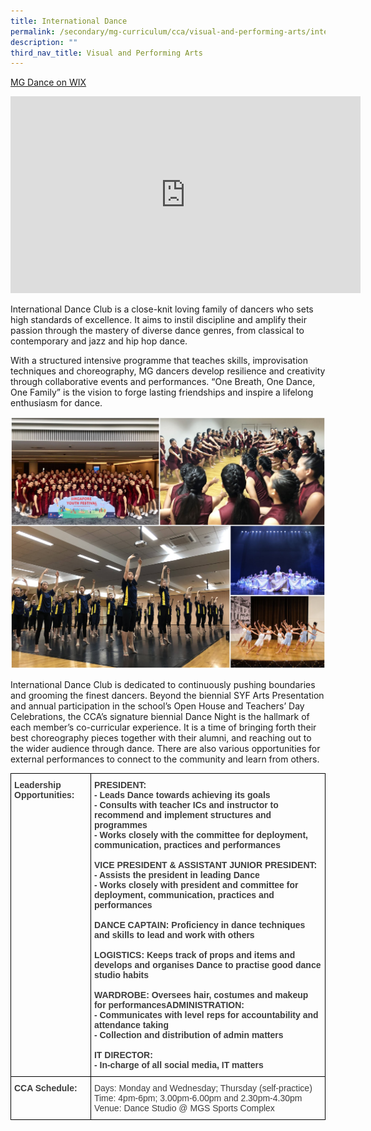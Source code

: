 ```yaml
---
title: International Dance
permalink: /secondary/mg-curriculum/cca/visual-and-performing-arts/international-dance-club/
description: ""
third_nav_title: Visual and Performing Arts
---
```

[MG Dance on WIX](https://mgdancee.wixsite.com/mgdancee)

<iframe width="560" height="315" src="https://www.youtube.com/embed/CX6ekf-WXNo" title="YouTube video player" frameborder="0" allow="accelerometer; autoplay; clipboard-write; encrypted-media; gyroscope; picture-in-picture" allowfullscreen></iframe>

International Dance Club is a close-knit loving family of dancers who sets high standards of excellence. It aims to instil discipline and amplify their passion through the mastery of diverse dance genres, from classical to contemporary and jazz and hip hop dance.

With a structured intensive programme that teaches skills, improvisation techniques and choreography, MG dancers develop resilience and creativity through collaborative events and performances. “One Breath, One Dance, One Family” is the vision to forge lasting friendships and inspire a lifelong enthusiasm for dance.

![](/images/International%20Dance%20Club.jpg)

International Dance Club is dedicated to continuously pushing boundaries and grooming the finest dancers. Beyond the biennial SYF Arts Presentation and annual participation in the school’s Open House and Teachers’ Day Celebrations, the CCA’s signature biennial Dance Night is the hallmark of each member’s co-curricular experience. It is a time of bringing forth their best choreography pieces together with their alumni, and reaching out to the wider audience through dance. There are also various opportunities for external performances to connect to the community and learn from others.

<style type="text/css">
.tg  {border-collapse:collapse;border-spacing:0;}
.tg td{border-color:black;border-style:solid;border-width:1px;font-family:Arial, sans-serif;font-size:14px;
  overflow:hidden;padding:10px 5px;word-break:normal;}
.tg th{border-color:black;border-style:solid;border-width:1px;font-family:Arial, sans-serif;font-size:14px;
  font-weight:normal;overflow:hidden;padding:10px 5px;word-break:normal;}
.tg .tg-uwnk{color:#3D3D3D;text-align:left;vertical-align:top}
.tg .tg-bzr3{color:#3D3D3D;font-weight:bold;text-align:left;vertical-align:top}
</style>
<table class="tg">
<thead>
  <tr>
    <th class="tg-bzr3">Leadership Opportunities:</th>
    <th class="tg-bzr3">PRESIDENT:<br>- Leads Dance towards achieving its goals<br>- Consults with teacher ICs and instructor to recommend and implement structures and programmes<br>- Works closely with the committee for deployment, communication, practices and performances<br><br>VICE PRESIDENT &amp; ASSISTANT JUNIOR PRESIDENT:<br>- Assists the president in leading Dance<br>- Works closely with president and committee for deployment, communication, practices and performances<br><br>DANCE CAPTAIN:  Proficiency in dance techniques and skills to lead and work with others<br><br>LOGISTICS:  Keeps track of props and items and develops and organises Dance to practise good dance studio habits<br><br>WARDROBE:  Oversees hair, costumes and makeup for performancesADMINISTRATION: <br><span style="color:inherit;background-color:transparent">- Communicates with level reps for accountability and attendance taking </span><br><span style="color:inherit;background-color:transparent">- Collection and distribution of admin matters</span><br><br>IT DIRECTOR:<br><span style="color:inherit;background-color:transparent">- In-charge of all social media, IT matters</span></th>
  </tr>
</thead>
<tbody>
  <tr>
    <td class="tg-bzr3">CCA Schedule: <br></td>
    <td class="tg-uwnk"><span style="color:inherit;background-color:transparent">Days: Monday and Wednesday; Thursday (self-practice)</span><br><span style="color:inherit;background-color:transparent">Time: 4pm-6pm; 3.00pm-6.00pm and 2.30pm-4.30pm</span><br><span style="color:inherit;background-color:transparent">Venue: Dance Studio @ MGS Sports Complex</span></td>
  </tr>
</tbody>
</table>